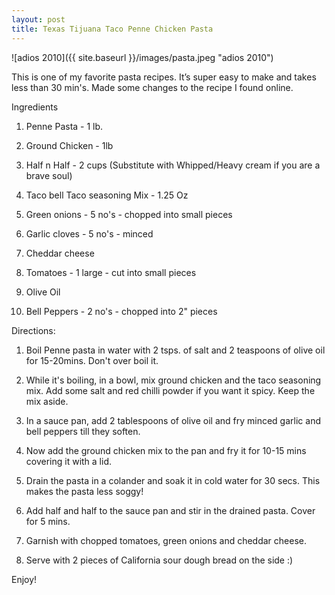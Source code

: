 ```yaml
---
layout: post
title: Texas Tijuana Taco Penne Chicken Pasta
---
```


![adios 2010]({{ site.baseurl }}/images/pasta.jpeg "adios 2010")


This is one of my favorite pasta recipes. It’s super easy to make and takes less than 30 min's. Made some changes to the recipe I found online. 

Ingredients

1. Penne Pasta - 1 lb.

2. Ground Chicken - 1lb

3. Half n Half - 2 cups  (Substitute with Whipped/Heavy cream if you are a brave soul)

4. Taco bell Taco seasoning Mix - 1.25 Oz

5. Green onions - 5 no's - chopped into small pieces

6. Garlic cloves - 5 no's - minced

7. Cheddar cheese 

8. Tomatoes - 1 large - cut into small pieces

9. Olive Oil

10. Bell Peppers - 2 no's - chopped into 2" pieces 

Directions:

1. Boil Penne pasta in water with 2 tsps. of salt and 2 teaspoons of olive oil for 15-20mins. Don't over boil it.

2. While it's boiling, in a bowl, mix ground chicken and the taco seasoning mix. Add some salt and red chilli powder if you want it spicy. Keep the mix aside.

3. In a sauce pan, add 2 tablespoons of olive oil and fry minced garlic and bell peppers till they soften.

4. Now add the ground chicken mix to the pan and fry it for 10-15 mins covering it with a lid.

5. Drain the pasta in a colander and soak it in cold water for 30 secs. This makes the pasta less soggy!

6. Add half and half to the sauce pan and stir in the drained pasta. Cover for 5 mins.

7. Garnish with chopped tomatoes, green onions and cheddar cheese.

8. Serve with 2 pieces of California sour dough bread on the side :)

Enjoy!
